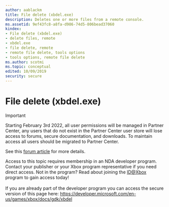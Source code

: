 ```yaml
---
author: aablackm
title: File delete (xbdel.exe)
description: Deletes one or more files from a remote console.
ms.assetid: 9ef43fc8-a8fa-d986-74d5-806bead37060
kindex:
- File delete (xbdel.exe)
- delete files, remote
- xbdel.exe
- file delete, remote
- remote file delete, tools options
- tools options, remote file delete
ms.author: scotmi
ms.topic: conceptual
edited: 10/09/2019
security: secure
---
```


# File delete (xbdel.exe)
> [!IMPORTANT]
> Starting February 3rd 2022, all user permissions will be managed in Partner Center, any users that do not exist in the Partner Center user store will lose access to forums, secure documentation, and downloads. To maintain access all users should be migrated to Partner Center. <p></p>See this <a href="https://forums.xboxlive.com/articles/132187/breaking-change-user-access-for-forums-secure-docu.html">forum article</a> for more details.  

 Access to this topic requires membership in an NDA developer program. Contact your publisher or your Xbox program representative if you need direct access. Not in the program? Read about joining the <a href="https://www.xbox.com/Developers/id">ID@Xbox</a> program to gain access today!  <br/><br/>If you are already part of the developer program you can access the secure version of this page here: <a target="_blank" href="https://developer.microsoft.com/en-us/games/xbox/docs/gdk/xbdel">https://developer.microsoft.com/en-us/games/xbox/docs/gdk/xbdel</a>